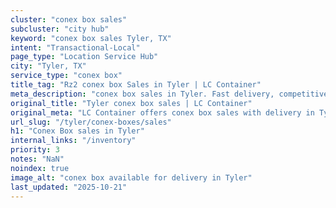 ```yaml
---
cluster: "conex box sales"
subcluster: "city hub"
keyword: "conex box sales Tyler, TX"
intent: "Transactional-Local"
page_type: "Location Service Hub"
city: "Tyler, TX"
service_type: "conex box"
title_tag: "Rz2 conex box Sales in Tyler | LC Container"
meta_description: "conex box sales in Tyler. Fast delivery, competitive pricing. Serving conex boxes area. Quote ID: H15. Call (214) 524-4168 for your free quote today."
original_title: "Tyler conex box sales | LC Container"
original_meta: "LC Container offers conex box sales with delivery in Tyler, TX. Local. Fast quotes. Since 2003."
url_slug: "/tyler/conex-boxes/sales"
h1: "Conex Box sales in Tyler"
internal_links: "/inventory"
priority: 3
notes: "NaN"
noindex: true
image_alt: "conex box available for delivery in Tyler"
last_updated: "2025-10-21"
---
```


<!-- TODO: Add unique city/inventory copy, images, and internal links here. -->
